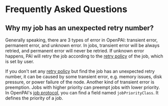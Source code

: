 # Frequently Asked Questions

## Why my job has an unexpected retry number?

Generally speaking, there are 3 types of error in OpenPAI: transient error, permanent error, and unknown error. In jobs, transient error will be always retried, and permanent error will never be retried. If unknown error happens, PAI will retry the job according to the [retry policy](./how-to-use-advanced-job-settings.md#job-exit-spec-retry-policy-and-completion-policy) of the job, which is set by user.

If you don't set any [retry policy](./how-to-use-advanced-job-settings.md#job-exit-spec-retry-policy-and-completion-policy) but find the job has an unexpected retry number, it can be caused by some transient error, e.g. memory issues, disk pressure, or power failure of the node. Another kind of transient error is preemption. Jobs with higher priority can preempt jobs with lower priority. In OpenPAI's [job protocol](https://github.com/microsoft/openpai-protocol/blob/master/schemas/v2/schema.yaml), you can find a field named `jobPriorityClass`. It defines the priority of a job.